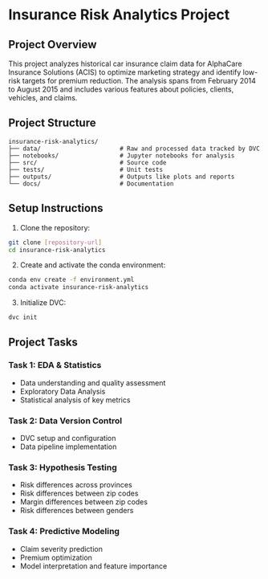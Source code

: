 # Insurance Risk Analytics Project

## Project Overview

This project analyzes historical car insurance claim data for AlphaCare Insurance Solutions (ACIS) to optimize marketing strategy and identify low-risk targets for premium reduction. The analysis spans from February 2014 to August 2015 and includes various features about policies, clients, vehicles, and claims.

## Project Structure

```
insurance-risk-analytics/
├── data/                      # Raw and processed data tracked by DVC
├── notebooks/                 # Jupyter notebooks for analysis
├── src/                       # Source code
├── tests/                     # Unit tests
├── outputs/                   # Outputs like plots and reports
└── docs/                      # Documentation
```

## Setup Instructions

1. Clone the repository:

```bash
git clone [repository-url]
cd insurance-risk-analytics
```

2. Create and activate the conda environment:

```bash
conda env create -f environment.yml
conda activate insurance-risk-analytics
```

3. Initialize DVC:

```bash
dvc init
```

## Project Tasks

### Task 1: EDA & Statistics

- Data understanding and quality assessment
- Exploratory Data Analysis
- Statistical analysis of key metrics

### Task 2: Data Version Control

- DVC setup and configuration
- Data pipeline implementation

### Task 3: Hypothesis Testing

- Risk differences across provinces
- Risk differences between zip codes
- Margin differences between zip codes
- Risk differences between genders

### Task 4: Predictive Modeling

- Claim severity prediction
- Premium optimization
- Model interpretation and feature importance
